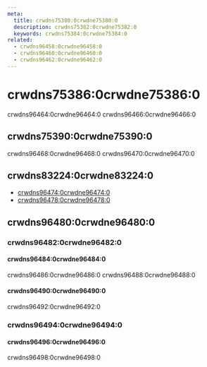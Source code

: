 ```yaml
---
meta:
  title: crwdns75380:0crwdne75380:0
  description: crwdns75382:0crwdne75382:0
  keywords: crwdns75384:0crwdne75384:0
related:
  - crwdns96458:0crwdne96458:0
  - crwdns96460:0crwdne96460:0
  - crwdns96462:0crwdne96462:0
---
```


# crwdns75386:0crwdne75386:0

crwdns96464:0crwdne96464:0 crwdns96466:0crwdne96466:0

<entry-ad />

## crwdns75390:0crwdne75390:0

crwdns96468:0crwdne96468:0 crwdns96470:0crwdne96470:0

<usage name="v-data-iterator" />

## crwdns83224:0crwdne83224:0

- [crwdns96474:0crwdne96474:0](crwdns96472:0crwdne96472:0)
- [crwdns96478:0crwdne96478:0](crwdns96476:0crwdne96476:0)

## crwdns96480:0crwdne96480:0

### crwdns96482:0crwdne96482:0

#### crwdns96484:0crwdne96484:0

crwdns96486:0crwdne96486:0 crwdns96488:0crwdne96488:0

<example file="v-data-iterator/slot-default" />

#### crwdns96490:0crwdne96490:0

crwdns96492:0crwdne96492:0

<example file="v-data-iterator/slot-header-and-footer" />

### crwdns96494:0crwdne96494:0

#### crwdns96496:0crwdne96496:0

crwdns96498:0crwdne96498:0

<example file="v-data-iterator/misc-filter" />

<backmatter />
